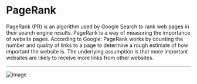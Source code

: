 # PageRank

PageRank (PR) is an algorithm used by Google Search to rank web pages in their search engine results. PageRank is a way of measuring the importance of website pages. According to Google:
PageRank works by counting the number and quality of links to a page to determine a rough estimate of how important the website is. The underlying assumption is that more important websites are likely to receive more links from other websites.

---

![image](https://user-images.githubusercontent.com/47042092/112742972-764f5b80-8f50-11eb-8c47-e4fc25a114a2.png)
